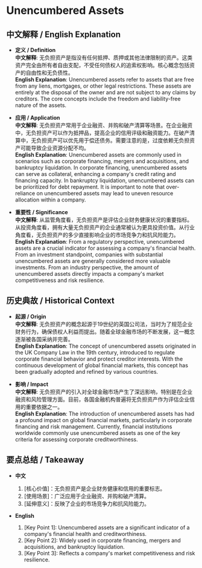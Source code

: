 # Unencumbered Assets

## 中文解释 / English Explanation

* **定义 / Definition**  
  **中文解释**: 无负担资产是指没有任何抵押、质押或其他法律限制的资产。这类资产完全由所有者自由支配，不受任何债权人的追索权影响。核心概念包括资产的自由性和无负债性。  
  **English Explanation**: Unencumbered assets refer to assets that are free from any liens, mortgages, or other legal restrictions. These assets are entirely at the disposal of the owner and are not subject to any claims by creditors. The core concepts include the freedom and liability-free nature of the assets.

* **应用 / Application**  
  **中文解释**: 无负担资产常用于企业融资、并购和破产清算等场景。在企业融资中，无负担资产可以作为抵押品，提高企业的信用评级和融资能力。在破产清算中，无负担资产可以优先用于偿还债务。需要注意的是，过度依赖无负担资产可能导致企业资源分配不均。  
  **English Explanation**: Unencumbered assets are commonly used in scenarios such as corporate financing, mergers and acquisitions, and bankruptcy liquidation. In corporate financing, unencumbered assets can serve as collateral, enhancing a company's credit rating and financing capacity. In bankruptcy liquidation, unencumbered assets can be prioritized for debt repayment. It is important to note that over-reliance on unencumbered assets may lead to uneven resource allocation within a company.

* **重要性 / Significance**  
  **中文解释**: 从监管角度看，无负担资产是评估企业财务健康状况的重要指标。从投资角度看，拥有大量无负担资产的企业通常被认为更具投资价值。从行业角度看，无负担资产的多少直接影响企业的市场竞争力和抗风险能力。  
  **English Explanation**: From a regulatory perspective, unencumbered assets are a crucial indicator for assessing a company's financial health. From an investment standpoint, companies with substantial unencumbered assets are generally considered more valuable investments. From an industry perspective, the amount of unencumbered assets directly impacts a company's market competitiveness and risk resilience.

## 历史典故 / Historical Context

* **起源 / Origin**  
  **中文解释**: 无负担资产的概念起源于19世纪的英国公司法，当时为了规范企业财务行为，确保债权人利益而提出。随着全球金融市场的不断发展，这一概念逐渐被各国采纳并完善。  
  **English Explanation**: The concept of unencumbered assets originated in the UK Company Law in the 19th century, introduced to regulate corporate financial behavior and protect creditor interests. With the continuous development of global financial markets, this concept has been gradually adopted and refined by various countries.

* **影响 / Impact**  
  **中文解释**: 无负担资产的引入对全球金融市场产生了深远影响，特别是在企业融资和风险管理方面。目前，各国金融机构普遍将无负担资产作为评估企业信用的重要依据之一。  
  **English Explanation**: The introduction of unencumbered assets has had a profound impact on global financial markets, particularly in corporate financing and risk management. Currently, financial institutions worldwide commonly use unencumbered assets as one of the key criteria for assessing corporate creditworthiness.

## 要点总结 / Takeaway

* **中文**  
  1. [核心价值]：无负担资产是企业财务健康和信用的重要标志。
  2. [使用场景]：广泛应用于企业融资、并购和破产清算。
  3. [延伸意义]：反映了企业的市场竞争力和抗风险能力。

* **English**  
  1. [Key Point 1]: Unencumbered assets are a significant indicator of a company's financial health and creditworthiness.
  2. [Key Point 2]: Widely used in corporate financing, mergers and acquisitions, and bankruptcy liquidation.
  3. [Key Point 3]: Reflects a company's market competitiveness and risk resilience.